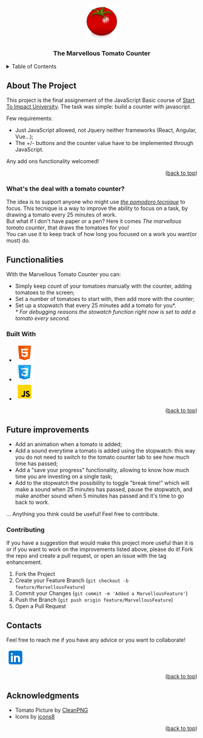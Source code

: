 <a id="readme-top"></a>


<div align="center">
  <a href="https://github.com/dalfabbio/tomatoCounter">
    <img src="assets/img/tomato.png" alt="Logo" width="80">
  </a>

<h3 align="center">The Marvellous Tomato Counter</h3>
</div>
<!-- TABLE OF CONTENTS -->
<details>
  <summary>Table of Contents</summary>
  <ol>
    <li>
      <a href="#about-the-project">About The Project</a>
      <ul>
      <li><a href="#what-is-the-deal-with-a-tomato-counter">What's the deal with a tomato counter?</a></li>
      </ul>
    </li>
    <li>
      <a href="#functionalities">Functionalities</a>
      <ul>
        <li><a href="#built-with">Built With</a></li>
      </ul>
    </li>
    <li><a href="#future-improvements">Future improvements</a>
    <ul><li><a href="#contributing">Contributing</a></li></ul>
    </li>
    <li><a href="#contacts">Contacts</a></li>
    <li><a href="#acknowledgments">Acknowledgments</a></li>
  </ol>
</details>



<!-- ABOUT THE PROJECT -->
## About The Project
This project is the final assignement of the JavaScript Basic course of [Start To Impact University]. The task was simple: build a counter with javascript.

Few requirements:
* Just JavaScript allowed, not Jquery neither frameworks (React, Angular, Vue...);
* The +/- buttons and the counter value have to be implemented through JavaScript.

Any add ons functionality welcomed!


<p align="right">(<a href="#readme-top">back to top</a>)</p>

### What's the deal with a tomato counter?
<a name="#what-is-the-deal-with-a-tomato-counter"></a>
The idea is to support anyone who might use *[the pomodoro tecnique]* to focus. This tecnique is a way to improve the ability to focus on a task, by drawing a tomato every 25 minutes of work. \
But what if I don't have paper or a pen? Here it comes *The marvellous tomato counter*, that draws the tomatoes for you!\
You can use it to keep track of how long you focused on a work you want(or must) do.

## Functionalities
With the Marvellous Tomato Counter you can:
* Simply keep count of your tomatoes manually with the counter, adding tomatoes to the screen;
* Set a number of tomatoes to start with, then add more with the counter;
* Set up a stopwatch that every 25 minutes add a tomato for you*. \
*\* For debugging reasons the stowatch function right now is set to add a tomato every second.*

### Built With

* ![HTML](.\assets\icons\html.png)
* ![CSS](.\assets\icons\css.png)
* ![JS](.\assets\icons\JS.png)



<p align="right">(<a href="#readme-top">back to top</a>)</p>



<!-- GETTING STARTED -->
## Future improvements
* Add an animation when a tomato is added;
* Add a sound everytime a tomato is added using the stopwatch: this way you do not need to switch to the tomato counter tab to see how much time has passed;
* Add a "save your progress" functionality, allowing to know how much time you are investing on a single task;
* Add to the stopwatch the possibility to toggle "break time!" which will make a sound when 25 minutes has passed, pause the stopwatch, and make another sound when 5 minutes has passed and it's time to go back to work.


... Anything you think could be useful! Feel free to contribute.

### Contributing

If you have a suggestion that would make this project more useful than it is or if you want to work on the improvements listed above, please do it!
Fork the repo and create a pull request, or open an issue with the tag enhancement.
1. Fork the Project
2. Create your Feature Branch (`git checkout -b feature/MarvellousFeature`)
3. Commit your Changes (`git commit -m 'Added a MarvellousFeature'`)
4. Push the Branch (`git push origin feature/MarvellousFeature`)
5. Open a Pull Request


## Contacts

Feel free to reach me if you have any advice or you want to collaborate!

[![linkedin](.\assets\icons\linkedin.png)][linkedinUrl]

<p align="right">(<a href="#readme-top">back to top</a>)</p>



<!-- ACKNOWLEDGMENTS -->
## Acknowledgments

* Tomato Picture by [CleanPNG][tomatoPictureUrl]
* Icons by [icons8][icons8Url]


<p align="right">(<a href="#readme-top">back to top</a>)</p>



<!-- MARKDOWN LINKS & IMAGES -->
[Start To Impact University]: https://www.start2impact.it/
[the pomodoro tecnique]: https://todoist.com/it/productivity-methods/pomodoro-technique
[linkedinUrl]: https://www.linkedin.com/in/alessandro-fabbian-2a8261101/
[tomatoPictureurl]: https://www.cleanpng.com/png-tomato-drawing-vegetable-clip-art-tomato-640540/download-png.html
[icons8Url]: https://icons8.com/